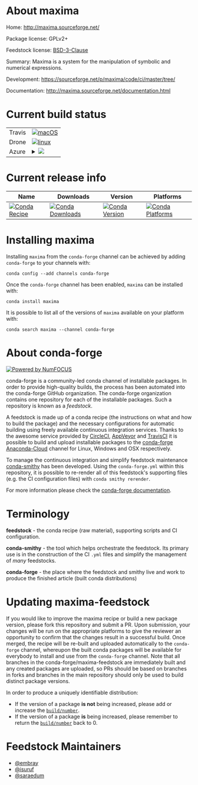 About maxima
============

Home: http://maxima.sourceforge.net/

Package license: GPLv2+

Feedstock license: [BSD-3-Clause](https://github.com/conda-forge/maxima-feedstock/blob/master/LICENSE.txt)

Summary: Maxima is a system for the manipulation of symbolic and numerical expressions.

Development: https://sourceforge.net/p/maxima/code/ci/master/tree/

Documentation: http://maxima.sourceforge.net/documentation.html

Current build status
====================


<table><tr>
    <td>Travis</td>
    <td>
      <a href="https://travis-ci.com/conda-forge/maxima-feedstock">
        <img alt="macOS" src="https://img.shields.io/travis/com/conda-forge/maxima-feedstock/master.svg?label=macOS">
      </a>
    </td>
  </tr><tr>
    <td>Drone</td>
    <td>
      <a href="https://cloud.drone.io/conda-forge/maxima-feedstock">
        <img alt="linux" src="https://img.shields.io/drone/build/conda-forge/maxima-feedstock/master.svg?label=Linux">
      </a>
    </td>
  </tr>
    
  <tr>
    <td>Azure</td>
    <td>
      <details>
        <summary>
          <a href="https://dev.azure.com/conda-forge/feedstock-builds/_build/latest?definitionId=5021&branchName=master">
            <img src="https://dev.azure.com/conda-forge/feedstock-builds/_apis/build/status/maxima-feedstock?branchName=master">
          </a>
        </summary>
        <table>
          <thead><tr><th>Variant</th><th>Status</th></tr></thead>
          <tbody><tr>
              <td>linux_64</td>
              <td>
                <a href="https://dev.azure.com/conda-forge/feedstock-builds/_build/latest?definitionId=5021&branchName=master">
                  <img src="https://dev.azure.com/conda-forge/feedstock-builds/_apis/build/status/maxima-feedstock?branchName=master&jobName=linux&configuration=linux_64_" alt="variant">
                </a>
              </td>
            </tr><tr>
              <td>linux_aarch64</td>
              <td>
                <a href="https://dev.azure.com/conda-forge/feedstock-builds/_build/latest?definitionId=5021&branchName=master">
                  <img src="https://dev.azure.com/conda-forge/feedstock-builds/_apis/build/status/maxima-feedstock?branchName=master&jobName=linux&configuration=linux_aarch64_" alt="variant">
                </a>
              </td>
            </tr><tr>
              <td>linux_ppc64le</td>
              <td>
                <a href="https://dev.azure.com/conda-forge/feedstock-builds/_build/latest?definitionId=5021&branchName=master">
                  <img src="https://dev.azure.com/conda-forge/feedstock-builds/_apis/build/status/maxima-feedstock?branchName=master&jobName=linux&configuration=linux_ppc64le_" alt="variant">
                </a>
              </td>
            </tr><tr>
              <td>osx_64</td>
              <td>
                <a href="https://dev.azure.com/conda-forge/feedstock-builds/_build/latest?definitionId=5021&branchName=master">
                  <img src="https://dev.azure.com/conda-forge/feedstock-builds/_apis/build/status/maxima-feedstock?branchName=master&jobName=osx&configuration=osx_64_" alt="variant">
                </a>
              </td>
            </tr>
          </tbody>
        </table>
      </details>
    </td>
  </tr>
</table>

Current release info
====================

| Name | Downloads | Version | Platforms |
| --- | --- | --- | --- |
| [![Conda Recipe](https://img.shields.io/badge/recipe-maxima-green.svg)](https://anaconda.org/conda-forge/maxima) | [![Conda Downloads](https://img.shields.io/conda/dn/conda-forge/maxima.svg)](https://anaconda.org/conda-forge/maxima) | [![Conda Version](https://img.shields.io/conda/vn/conda-forge/maxima.svg)](https://anaconda.org/conda-forge/maxima) | [![Conda Platforms](https://img.shields.io/conda/pn/conda-forge/maxima.svg)](https://anaconda.org/conda-forge/maxima) |

Installing maxima
=================

Installing `maxima` from the `conda-forge` channel can be achieved by adding `conda-forge` to your channels with:

```
conda config --add channels conda-forge
```

Once the `conda-forge` channel has been enabled, `maxima` can be installed with:

```
conda install maxima
```

It is possible to list all of the versions of `maxima` available on your platform with:

```
conda search maxima --channel conda-forge
```


About conda-forge
=================

[![Powered by NumFOCUS](https://img.shields.io/badge/powered%20by-NumFOCUS-orange.svg?style=flat&colorA=E1523D&colorB=007D8A)](http://numfocus.org)

conda-forge is a community-led conda channel of installable packages.
In order to provide high-quality builds, the process has been automated into the
conda-forge GitHub organization. The conda-forge organization contains one repository
for each of the installable packages. Such a repository is known as a *feedstock*.

A feedstock is made up of a conda recipe (the instructions on what and how to build
the package) and the necessary configurations for automatic building using freely
available continuous integration services. Thanks to the awesome service provided by
[CircleCI](https://circleci.com/), [AppVeyor](https://www.appveyor.com/)
and [TravisCI](https://travis-ci.com/) it is possible to build and upload installable
packages to the [conda-forge](https://anaconda.org/conda-forge)
[Anaconda-Cloud](https://anaconda.org/) channel for Linux, Windows and OSX respectively.

To manage the continuous integration and simplify feedstock maintenance
[conda-smithy](https://github.com/conda-forge/conda-smithy) has been developed.
Using the ``conda-forge.yml`` within this repository, it is possible to re-render all of
this feedstock's supporting files (e.g. the CI configuration files) with ``conda smithy rerender``.

For more information please check the [conda-forge documentation](https://conda-forge.org/docs/).

Terminology
===========

**feedstock** - the conda recipe (raw material), supporting scripts and CI configuration.

**conda-smithy** - the tool which helps orchestrate the feedstock.
                   Its primary use is in the construction of the CI ``.yml`` files
                   and simplify the management of *many* feedstocks.

**conda-forge** - the place where the feedstock and smithy live and work to
                  produce the finished article (built conda distributions)


Updating maxima-feedstock
=========================

If you would like to improve the maxima recipe or build a new
package version, please fork this repository and submit a PR. Upon submission,
your changes will be run on the appropriate platforms to give the reviewer an
opportunity to confirm that the changes result in a successful build. Once
merged, the recipe will be re-built and uploaded automatically to the
`conda-forge` channel, whereupon the built conda packages will be available for
everybody to install and use from the `conda-forge` channel.
Note that all branches in the conda-forge/maxima-feedstock are
immediately built and any created packages are uploaded, so PRs should be based
on branches in forks and branches in the main repository should only be used to
build distinct package versions.

In order to produce a uniquely identifiable distribution:
 * If the version of a package **is not** being increased, please add or increase
   the [``build/number``](https://conda.io/docs/user-guide/tasks/build-packages/define-metadata.html#build-number-and-string).
 * If the version of a package **is** being increased, please remember to return
   the [``build/number``](https://conda.io/docs/user-guide/tasks/build-packages/define-metadata.html#build-number-and-string)
   back to 0.

Feedstock Maintainers
=====================

* [@embray](https://github.com/embray/)
* [@isuruf](https://github.com/isuruf/)
* [@saraedum](https://github.com/saraedum/)


